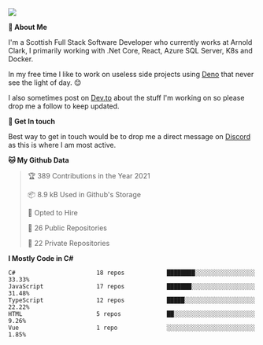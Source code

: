 <img src="https://github.com/jasonhughes94/jasonhughes94/blob/main/header.png?raw=true">

**:tangerine: About Me**

I'm a Scottish Full Stack Software Developer who currently works at Arnold Clark, I primarily working with .Net Core, React, Azure SQL Server, K8s and Docker.

In my free time I like to work on useless side projects using [Deno](https://deno.land/) that never see the light of day. 😊

I also sometimes post on [Dev.to](https://dev.to/jasonhughes94) about the stuff I'm working on so please drop me a follow to keep updated.

**:speech_balloon: Get In touch**

Best way to get in touch would be to drop me a direct message on [Discord](https://discordapp.com/users/206498666976903169) as this is where I am most active.

<!--START_SECTION:waka-->
**🐱 My Github Data** 

> 🏆 389 Contributions in the Year 2021
 > 
> 📦 8.9 kB Used in Github's Storage 
 > 
> 💼 Opted to Hire
 > 
> 📜 26 Public Repositories 
 > 
> 🔑 22 Private Repositories  
 > 
**I Mostly Code in C#** 

```text
C#                       18 repos            ████████░░░░░░░░░░░░░░░░░   33.33% 
JavaScript               17 repos            ███████░░░░░░░░░░░░░░░░░░   31.48% 
TypeScript               12 repos            █████░░░░░░░░░░░░░░░░░░░░   22.22% 
HTML                     5 repos             ██░░░░░░░░░░░░░░░░░░░░░░░   9.26% 
Vue                      1 repo              ░░░░░░░░░░░░░░░░░░░░░░░░░   1.85%

```



<!--END_SECTION:waka-->
